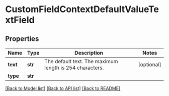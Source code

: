 # CustomFieldContextDefaultValueTextField

## Properties
Name | Type | Description | Notes
------------ | ------------- | ------------- | -------------
**text** | **str** | The default text. The maximum length is 254 characters. | [optional] 
**type** | **str** |  | 

[[Back to Model list]](../README.md#documentation-for-models) [[Back to API list]](../README.md#documentation-for-api-endpoints) [[Back to README]](../README.md)

